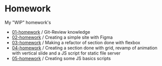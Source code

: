 # Homework
<p>My "WIP" homework's</p>
<ul>
<li><a href="https://github.com/barteekn/Homework/tree/master/01-homework-git">01-homework</a> / Git-Review knowledge</li>
<li><a href="https://github.com/barteekn/Homework/tree/master/02-homework-fusely">02-homework</a> / Creating a simple site with Figma</li>
<li><a href="https://github.com/barteekn/Homework/tree/master/03-homework-blog">03-homework</a> / Making a refactor of section done with flexbox</li>
<li><a href="https://github.com/barteekn/Homework/tree/master/04-homework-grid-animation-node">04-homework</a> / Creating a section done with grid, revamp of animation with vertical slide and a JS script for static file server</li>
<li><a href="https://github.com/barteekn/Homework/tree/master/05-homework-js-basics">05-homework</a> / Creating some JS basics scripts</li>
</ul>
